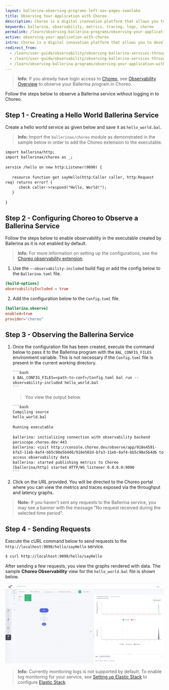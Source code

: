 ```yaml
---
layout: ballerina-observing-programs-left-nav-pages-swanlake
title: Observing Your Application with Choreo
description: Choreo is a digital innovation platform that allows you to develop, deploy, and manage cloud-native applications at scale. 
keywords: ballerina, observability, metrics, tracing, logs, choreo
permalink: /learn/observing-ballerina-programs/observing-your-application-with-choreo/
active: observing-your-application-with-choreo
intro: Choreo is a digital innovation platform that allows you to develop, deploy, and manage cloud-native applications at scale. 
redirect_from:
  - /learn/user-guide/observability/observing-ballerina-services-through-choreo
  - /learn/user-guide/observability/observing-ballerina-services-through-choreo/
  - /learn/observing-ballerina-programs/observing-your-application-with-choreo
---
```



>**Info:** If you already have login access to [Choreo](https://wso2.com/choreo/), see [Observability Overview](https://wso2.com/choreo/docs/observability/observability-overview/) to observe your Ballerina program in Choreo.

Follow the steps below to observe a Ballerina service without logging in to Choreo.



## Step 1 - Creating a Hello World Ballerina Service

Create a hello world service as given below and save it as `hello_world.bal`. 

>**Info:** Import the `ballerinax/choreo` module as demonstrated in the sample below in order to add the Choreo extension to the executable.

```ballerina
import ballerina/http;
import ballerinax/choreo as _;
 
service /hello on new http:Listener(9090) {
  
   resource function get sayHello(http:Caller caller, http:Request req) returns error? {
      check caller->respond("Hello, World!");
   }
   
}
```


## Step 2 - Configuring Choreo to Observe a Ballerina Service

Follow the steps below to enable observability in the executable created by Ballerina as it is not enabled by default.

>**Info:** For more information on setting up the configurations, see the [Choreo observability extension](https://central.ballerina.io/ballerinax/choreo). 

1. Use the `–-observability-included` build flag or add the config below to the `Ballerina.toml` file.
  ```toml
  [build-options]
  observabilityIncluded = true
  ```

2. Add the configuration below to the `Config.toml` file.
  ```toml
  [ballerina.observe]
  enabled=true
  provider="choreo"
  ```


## Step 3 - Observing the Ballerina Service

1. Once the configuration file has been created, execute the command below to pass it to the Ballerina program with the `BAL_CONFIG_FILES` environment variable. This is not necessary if the `Config.toml` file is present in the current working directory.

       ```bash 
       $ BAL_CONFIG_FILES=<path-to-conf>/Config.toml bal run --observability-included hello_world.bal
       ```

    >You view the output below.

       ```bash
       Compiling source
       hello_world.bal

       Running executable

       ballerina: initializing connection with observability backend periscope.choreo.dev:443
       ballerina: visit http://console.choreo.dev/observe/app/918e4591-b7a3-11eb-8af4-bb5c98e5b4d6/918e502d-b7a3-11eb-8af4-bb5c98e5b4d6 to access observability data
       ballerina: started publishing metrics to Choreo
       [ballerina/http] started HTTP/WS listener 0.0.0.0:9090
       ```

3. Click on the URL provided. You will be directed to the Choreo portal where you can view the metrics and traces exposed via the throughput and latency graphs. 
  >**Note:** If you haven't sent any requests to the Ballerina service, you may see a banner with the message "No request received during the selected time period".


## Step 4 - Sending Requests

Execute the cURL command below to send requests to the `http://localhost:9090/hello/sayHello` service.

```bash
$ curl http://localhost:9090/hello/sayHello
```

After sending a few requests, you view the graphs rendered with data. The sample **Choreo Observability** view for the `hello_world.bal` file is shown below. 

![Choreo Observability View](/learn/images/choreo-observability-view.png "Choreo Observability View")

>**Info:** Currently monitoring logs is not supported by default. To enable log monitoring for your service, see [Setting up Elastic Stack](/learn/user-guide/observability/observing-ballerina-code/#setting-up-the-external-systems-for-log-analytics) to configure [Elastic Stack](https://www.elastic.co/).

<style> #tree-expand-all , #tree-collapse-all, .cTocElements {display:none;} .cGitButtonContainer {padding-left: 40px;} </style>
